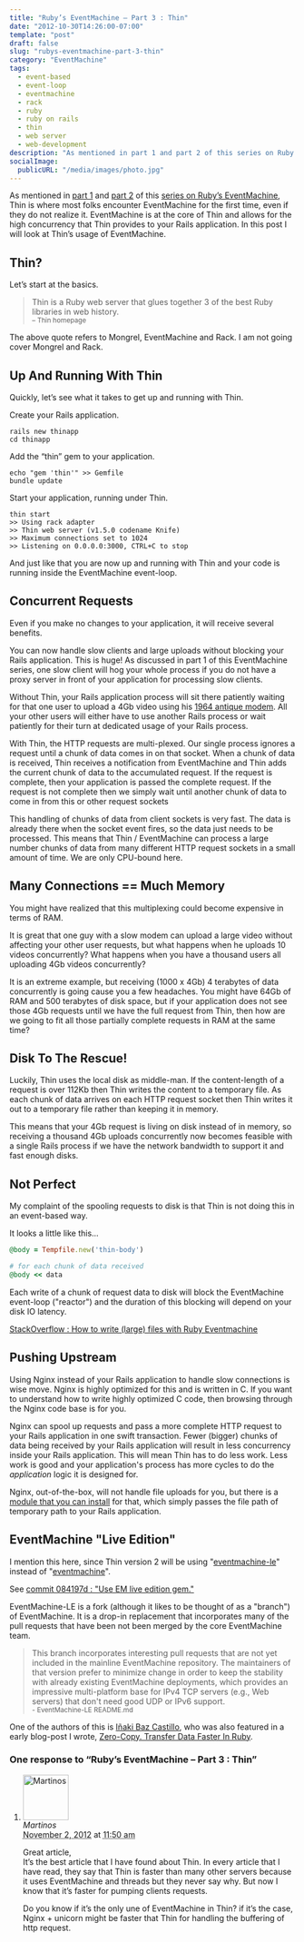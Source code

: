```yaml
---
title: "Ruby’s EventMachine – Part 3 : Thin"
date: "2012-10-30T14:26:00-07:00"
template: "post"
draft: false
slug: "rubys-eventmachine-part-3-thin"
category: "EventMachine"
tags:
  - event-based
  - event-loop
  - eventmachine
  - rack
  - ruby
  - ruby on rails
  - thin
  - web server
  - web-development
description: "As mentioned in part 1 and part 2 of this series on Ruby's EventMachine, Thin is where most folks encounter EventMachine for the first time, even if they do not realize it. EventMachine is at the core of Thin and allows for the high concurrency that Thin provides to your Rails application. In this post I will look at Thin's usage of EventMachine."
socialImage:
  publicURL: "/media/images/photo.jpg"
---
```

As mentioned in [part 1](/rubys-eventmachine-part-1-event-based-programming) and [part 2](/ruby-eventmachine-part-2-asynchronous-not-equal-faster) of this [series on Ruby’s EventMachine](/category/ruby-2/eventmachine), Thin is where most folks encounter EventMachine for the first time, even if they do not realize it. EventMachine is at the core of Thin and allows for the high concurrency that Thin provides to your Rails application. In this post I will look at Thin’s usage of EventMachine.

## Thin?

Let’s start at the basics.

>  
> Thin is a Ruby web server that glues together 3 of the best Ruby libraries in web history.  
> <small> – Thin homepage</small>
> 

The above quote refers to Mongrel, EventMachine and Rack. I am not going cover Mongrel and Rack.

## Up And Running With Thin

Quickly, let’s see what it takes to get up and running with Thin.

Create your Rails application.

```
rails new thinapp
cd thinapp
```

Add the “thin” gem to your application.

```
echo "gem 'thin'" >> Gemfile
bundle update
```

Start your application, running under Thin.

```
thin start
>> Using rack adapter
>> Thin web server (v1.5.0 codename Knife)
>> Maximum connections set to 1024
>> Listening on 0.0.0.0:3000, CTRL+C to stop
```

And just like that you are now up and running with Thin and your code is running inside the EventMachine event-loop.

## Concurrent Requests

Even if you make no changes to your application, it will receive several benefits.

You can now handle slow clients and large uploads without blocking your Rails application. This is huge! As discussed in part 1 of this EventMachine series, one slow client will hog your whole process if you do not have a proxy server in front of your application for processing slow clients.

Without Thin, your Rails application process will sit there patiently waiting for that one user to upload a 4Gb video using his [1964 antique modem](https://www.youtube.com/watch?v=X9dpXHnJXaE). All your other users will either have to use another Rails process or wait patiently for their turn at dedicated usage of your Rails process.

With Thin, the HTTP requests are multi-plexed. Our single process ignores a request until a chunk of data comes in on that socket. When a chunk of data is received, Thin receives a notification from EventMachine and Thin adds the current chunk of data to the accumulated request. If the request is complete, then your application is passed the complete request. If the request is not complete then we simply wait until another chunk of data to come in from this or other request sockets

This handling of chunks of data from client sockets is very fast. The data is already there when the socket event fires, so the data just needs to be processed. This means that Thin / EventMachine can process a large number chunks of data from many different HTTP request sockets in a small amount of time. We are only CPU-bound here.

## Many Connections == Much Memory

You might have realized that this multiplexing could become expensive in terms of RAM.

It is great that one guy with a slow modem can upload a large video without affecting your other user requests, but what happens when he uploads 10 videos concurrently? What happens when you have a thousand users all uploading 4Gb videos concurrently?

It is an extreme example, but receiving (1000 x 4Gb) 4 terabytes of data concurrently is going cause you a few headaches. You might have 64Gb of RAM and 500 terabytes of disk space, but if your application does not see those 4Gb requests until we have the full request from Thin, then how are we going to fit all those partially complete requests in RAM at the same time?

## Disk To The Rescue!

Luckily, Thin uses the local disk as middle-man. If the content-length of a request is over 112Kb then Thin writes the content to a temporary file. As each chunk of data arrives on each HTTP request socket then Thin writes it out to a temporary file rather than keeping it in memory.

This means that your 4Gb request is living on disk instead of in memory, so receiving a thousand 4Gb uploads concurrently now becomes feasible with a single Rails process if we have the network bandwidth to support it and fast enough disks.

## Not Perfect

My complaint of the spooling requests to disk is that Thin is not doing this in an event-based way.

It looks a little like this…

```ruby
@body = Tempfile.new('thin-body')
```

```ruby
# for each chunk of data received
@body << data

```

Each write of a chunk of request data to disk will block the EventMachine event-loop ("reactor") and the duration of this blocking will depend on your disk IO latency.

[StackOverflow : How to write (large) files with Ruby Eventmachine](https://stackoverflow.com/questions/4645761/how-to-write-large-files-with-ruby-eventmachine)

## Pushing Upstream

Using Nginx instead of your Rails application to handle slow connections is wise move. Nginx is highly optimized for this and is written in C. If you want to understand how to write highly optimized C code, then browsing through the Nginx code base is for you.

Nginx can spool up requests and pass a more complete HTTP request to your Rails application in one swift transaction. Fewer (bigger) chunks of data being received by your Rails application will result in less concurrency inside your Rails application. This will mean Thin has to do less work. Less work is good and your application's process has more cycles to do the _application_ logic it is designed for.

Nginx, out-of-the-box, will not handle file uploads for you, but there is a [module that you can install](https://www.grid.net.ru/nginx/upload.en.html) for that, which simply passes the file path of temporary path to your Rails application.

## EventMachine "Live Edition"

I mention this here, since Thin version 2 will be using "[eventmachine-le](https://github.com/ibc/EventMachine-LE)" instead of "[eventmachine](https://github.com/eventmachine/eventmachine)".

See [commit 084197d : "Use EM live edition gem."](https://github.com/macournoyer/thin/commit/084197daa0fa7b3d0662679fe4d65c4f6273ecd5)

EventMachine-LE is a fork (although it likes to be thought of as a "branch") of EventMachine. It is a drop-in replacement that incorporates many of the pull requests that have been not been merged by the core EventMachine team.

>  
> This branch incorporates interesting pull requests that are not yet included in the mainline EventMachine repository. The maintainers of that version prefer to minimize change in order to keep the stability with already existing EventMachine deployments, which provides an impressive multi-platform base for IPv4 TCP servers (e.g., Web servers) that don't need good UDP or IPv6 support.  
> <small> - EventMachine-LE README.md</small>
> 

One of the authors of this is [Iñaki Baz Castillo](https://github.com/ibc), who was also featured in a early blog-post I wrote, [Zero-Copy. Transfer Data Faster In Ruby](/zero-copy-transfer-data-faster-in-ruby).

<div id="comments">
  <h3 id="comments-number" class="comments-header">One response to “Ruby’s EventMachine – Part 3 : Thin”</h3>
  <ol class="comment-list">
    <li id="comment-24689" class="comment even thread-even depth-1 comment reader">
      <img alt="Martinos" src="https://0.gravatar.com/avatar/ed77c0d1c8da409c4f69f67f934ff0bb?s=80&amp;d=https%3A%2F%2F0.gravatar.com%2Favatar%2Fad516503a11cd5ca435acc9bb6523536%3Fs%3D80&amp;r=PG" class="avatar avatar-80 photo" height="80" width="80" />
      <div class="comment-meta comment-meta-data">
        <div class="comment-author vcard">
          <cite class="fn">Martinos</cite>
        </div>
        <!-- .comment-author .vcard -->
        <abbr class="comment-date" title="Friday, November 2nd, 2012, 11:50 am">November 2, 2012</abbr> at <abbr class="comment-time" title="Friday, November 2nd, 2012, 11:50 am">11:50 am</abbr>
      </div>
      <div class="comment-text">
        <p>Great article,<br />
It’s the best article that I have found about Thin. In every article that I have read, they say that Thin is faster than many other servers because it uses EventMachine and threads but they never say why. But now I know that it’s faster for pumping clients requests.</p>
        <p>Do you know if it’s the only une of EventMachine in Thin? if it’s the case, Nginx + unicorn might be faster that Thin for handling the buffering of http request.</p>
      </div>
      <!-- .comment-text -->
    </li>
    <!-- .comment -->
  </ol>
  <!-- .comment-list -->
</div>

